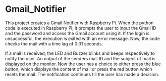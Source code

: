 # Gmail_Notifier
 This project creates a Gmail Notifier with Raspberry Pi.
  When the python code is executed in Raspberry Pi, it prompts the user to input the Gmail ID and the password and access the Gmail account using it. If the login is unsuccessful, the execution is exited with an error message. Now, the code checks the mail with a time lag of 0.01 seconds.  
  
  If a mail is received, the LED and Buzzer blinks and beeps respectively to notify the user. An output of the senders mail ID and the subject of mail is displayed on the monitor. Now the user has a choice to either press the blue button, which displays the content of mail or press the red button which resets the mail. The notification continues till the user has made a decision. 
